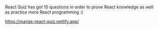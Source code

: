 React Quiz has got 15 questions in order to prove React knowledge as well as practice more React programming :)

https://marias-react-quiz.netlify.app/
